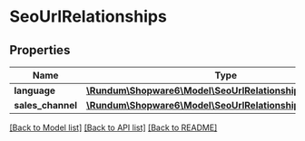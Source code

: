 # SeoUrlRelationships

## Properties
Name | Type | Description | Notes
------------ | ------------- | ------------- | -------------
**language** | [**\Rundum\Shopware6\Model\SeoUrlRelationshipsLanguage**](SeoUrlRelationshipsLanguage.md) |  | [optional] 
**sales_channel** | [**\Rundum\Shopware6\Model\SeoUrlRelationshipsSalesChannel**](SeoUrlRelationshipsSalesChannel.md) |  | [optional] 

[[Back to Model list]](../../README.md#documentation-for-models) [[Back to API list]](../../README.md#documentation-for-api-endpoints) [[Back to README]](../../README.md)

